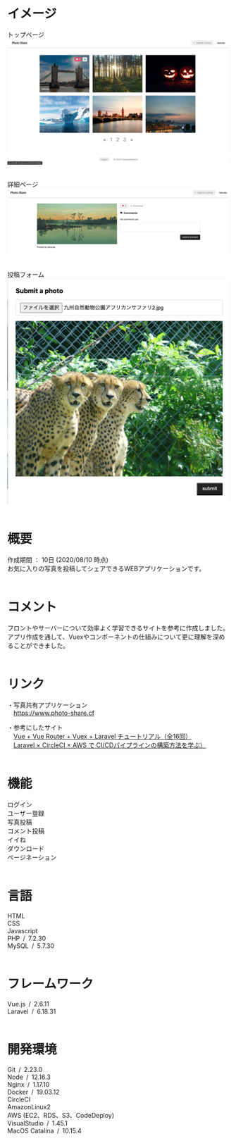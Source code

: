 # イメージ
トップページ<br>
![photo-share-top.png](./public/photo-share-top.png)<br><br>

詳細ページ<br>
![photo-share-detail.png](./public/photo-share-detail.png)<br><br>

投稿フォーム<br>
![photo-share-detail.png](./public/photo-share-form.png)<br><br>

# 概要
作成期間&nbsp;：&nbsp;10日&nbsp;(2020/08/10 時点)<br>
お気に入りの写真を投稿してシェアできるWEBアプリケーションです。<br><br>

# コメント
フロントやサーバーについて効率よく学習できるサイトを参考に作成しました。<br>
アプリ作成を通して、Vuexやコンポーネントの仕組みについて更に理解を深めることができました。<br><br>

# リンク
・写真共有アプリケーション<br>
&emsp;<https://www.photo-share.cf>

・参考にしたサイト<br>
&emsp;[Vue + Vue Router + Vuex + Laravel チュートリアル（全16回）](https://qiita.com/MasahiroHarada/items/2597bd6973a45f92e1e8)<br>
&emsp;[Laravel × CircleCI × AWS で CI/CDパイプラインの構築方法を学ぶ）](https://www.techpit.jp/courses/78)<br><br>

# 機能
ログイン<br>
ユーザー登録<br>
写真投稿<br>
コメント投稿<br>
イイね<br>
ダウンロード<br>
ページネーション<br><br>

# 言語
HTML<br>
CSS<br>
Javascript<br>
PHP&ensp;/&ensp;7.2.30<br>
MySQL&ensp;/&ensp;5.7.30<br><br>

# フレームワーク
Vue.js&ensp;/&ensp;2.6.11<br>
Laravel&ensp;/&ensp;6.18.31<br><br>

# 開発環境
Git&ensp;/&ensp;2.23.0<br>
Node&ensp;/&ensp;12.16.3<br>
Nginx&ensp;/&ensp;1.17.10<br>
Docker&ensp;/&ensp;19.03.12<br>
CircleCI<br>
AmazonLinux2<br>
AWS&nbsp;(EC2、RDS、S3、CodeDeploy)<br>
VisualStudio&ensp;/&ensp;1.45.1<br>
MacOS Catalina&ensp;/&ensp;10.15.4